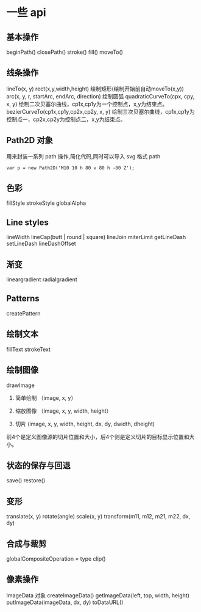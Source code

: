 # 一些 api

## 基本操作

beginPath()
closePath()
stroke()
fill()
moveTo()

## 线条操作

lineTo(x, y)
rect(x,y,width,height)
绘制矩形(绘制开始前自动moveTo(x,y))
arc(x, y, r, startArc, endArc, direction)
绘制圆弧
quadraticCurveTo(cpx, cpy, x, y)
绘制二次贝塞尔曲线，cp1x,cp1y为一个控制点，x,y为结束点。
bezierCurveTo(cp1x,cp1y,cp2x,cp2y, x, y)
绘制三次贝塞尔曲线，cp1x,cp1y为控制点一，cp2x,cp2y为控制点二，x,y为结束点。

## Path2D 对象

用来封装一系列 path 操作,简化代码,同时可以导入 svg 格式 path
```
var p = new Path2D('M10 10 h 80 v 80 h -80 Z');
```

## 色彩

fillStyle
strokeStyle
globalAlpha

## Line styles

lineWidth
lineCap(butt | round | square)
lineJoin
miterLimit
getLineDash
setLineDash
lineDashOffset

## 渐变

lineargradient
radialgradient

## Patterns

createPattern

## 绘制文本

fillText
strokeText

## 绘制图像

drawImage

1. 简单绘制 （image, x, y）

2. 缩放图像 （image, x, y, width, height）

3. 切片 (image, x, y, width, height, dx, dy, dwidth, dheight)

前4个是定义图像源的切片位置和大小，后4个则是定义切片的目标显示位置和大小。

## 状态的保存与回退

save()
restore()

## 变形

translate(x, y)
rotate(angle)
scale(x, y)
transform(m11, m12, m21, m22, dx, dy)

## 合成与裁剪

globalCompositeOperation = type
clip()

## 像素操作

ImageData 对象
createImageData()
getImageData(left, top, width, height)
putImageData(imageData, dx, dy)
toDataURL()